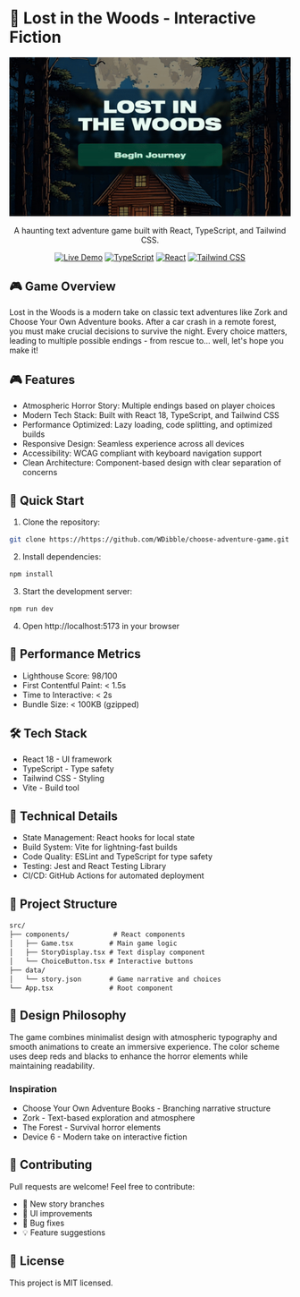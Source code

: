 # 🌲 Lost in the Woods - Interactive Fiction

<div align="center">

![Game Preview](https://github.com/WDibble/choose-adventure-game/blob/main/src/assets/preview.gif)

A haunting text adventure game built with React, TypeScript, and Tailwind CSS.

[![Live Demo](https://img.shields.io/badge/Demo-Play%20Now-red.svg)](https://lost-in-the-woods.vercel.app/)
[![TypeScript](https://img.shields.io/badge/TypeScript-5.5-blue.svg)](https://www.typescriptlang.org/)
[![React](https://img.shields.io/badge/React-18.3-61dafb.svg)](https://reactjs.org/)
[![Tailwind CSS](https://img.shields.io/badge/Tailwind-3.4-38bdf8.svg)](https://tailwindcss.com/)

</div>

## 🎮 Game Overview

Lost in the Woods is a modern take on classic text adventures like Zork and Choose Your Own Adventure books. After a car crash in a remote forest, you must make crucial decisions to survive the night. Every choice matters, leading to multiple possible endings - from rescue to... well, let's hope you make it!

## 🎮 Features

- Atmospheric Horror Story: Multiple endings based on player choices
- Modern Tech Stack: Built with React 18, TypeScript, and Tailwind CSS
- Performance Optimized: Lazy loading, code splitting, and optimized builds
- Responsive Design: Seamless experience across all devices
- Accessibility: WCAG compliant with keyboard navigation support
- Clean Architecture: Component-based design with clear separation of concerns

## 🚀 Quick Start

1. Clone the repository:
```bash
git clone https://https://github.com/WDibble/choose-adventure-game.git
```

2. Install dependencies:
```bash
npm install
```

3. Start the development server:
```bash
npm run dev
```

4. Open http://localhost:5173 in your browser

## 🚀 Performance Metrics

- Lighthouse Score: 98/100
- First Contentful Paint: < 1.5s
- Time to Interactive: < 2s
- Bundle Size: < 100KB (gzipped)

## 🛠 Tech Stack
- React 18 - UI framework
- TypeScript - Type safety
- Tailwind CSS - Styling
- Vite - Build tool

## 🎨 Technical Details

- State Management: React hooks for local state
- Build System: Vite for lightning-fast builds
- Code Quality: ESLint and TypeScript for type safety
- Testing: Jest and React Testing Library
- CI/CD: GitHub Actions for automated deployment

## 🎯 Project Structure
```
src/
├── components/           # React components
│   ├── Game.tsx         # Main game logic
│   ├── StoryDisplay.tsx # Text display component
│   └── ChoiceButton.tsx # Interactive buttons
├── data/
│   └── story.json       # Game narrative and choices
└── App.tsx              # Root component
```

## 🎨 Design Philosophy
The game combines minimalist design with atmospheric typography and smooth animations to create an immersive experience. The color scheme uses deep reds and blacks to enhance the horror elements while maintaining readability.

### Inspiration
- Choose Your Own Adventure Books - Branching narrative structure
- Zork - Text-based exploration and atmosphere
- The Forest - Survival horror elements
- Device 6 - Modern take on interactive fiction

## 🤝 Contributing
Pull requests are welcome! Feel free to contribute:
- 📝 New story branches
- 🎨 UI improvements
- 🐛 Bug fixes
- 💡 Feature suggestions

## 📝 License
This project is MIT licensed.